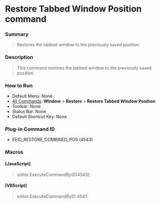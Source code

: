 # Restore Tabbed Window Position command

### Summary

> Restores the tabbed window to the previously saved position.

### Description

> This command restores the tabbed window to the previously saved position.

### How to Run

- Default Menu: None
- [All Commands](../tools/all_commands): **Window**
\> **Restore** \> **Restore Tabbed Window Position**
- Toolbar: None
- Status Bar: None
- Default Shortcut Key: None

### Plug-in Command ID

- EEID\_RESTORE\_COMBINED\_POS (4543)

### Macros

#### \[JavaScript\]

> editor.ExecuteCommandByID(4543);

#### \[VBScript\]

> editor.ExecuteCommandByID 4543
